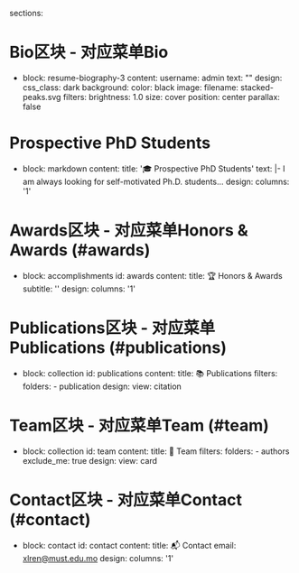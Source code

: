 sections:
  # Bio区块 - 对应菜单Bio
  - block: resume-biography-3
    content:
      username: admin
      text: ""
    design:
      css_class: dark
      background:
        color: black
        image:
          filename: stacked-peaks.svg
          filters:
            brightness: 1.0
          size: cover
          position: center
          parallax: false
  
  # Prospective PhD Students
  - block: markdown
    content:
      title: '🎓 Prospective PhD Students' 
      text: |-
        I am always looking for self-motivated Ph.D. students...
    design:
      columns: '1'

  # Awards区块 - 对应菜单Honors & Awards (#awards)
  - block: accomplishments
    id: awards
    content:
      title: 🏆 Honors & Awards
      subtitle: ''
    design:
      columns: '1'

  # Publications区块 - 对应菜单Publications (#publications)
  - block: collection
    id: publications
    content:
      title: 📚 Publications
      filters:
        folders:
          - publication
    design:
      view: citation

  # Team区块 - 对应菜单Team (#team)
  - block: collection
    id: team
    content:
      title: 👥 Team
      filters:
        folders:
          - authors
        exclude_me: true
    design:
      view: card

  # Contact区块 - 对应菜单Contact (#contact)
  - block: contact
    id: contact
    content:
      title: 📬 Contact
      email: xlren@must.edu.mo
    design:
      columns: '1'
